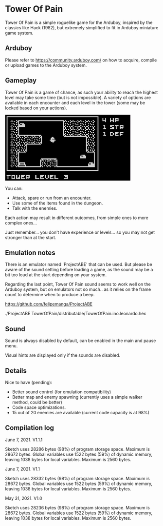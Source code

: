 # Tower Of Pain

Tower Of Pain is a simple roguelike game for the Arduboy, inspired by the classics like Hack (1982), but extremely simplified to fit in Arduboy miniature game system.

## Arduboy

Please refer to https://community.arduboy.com/ on how to acquire, compile or upload games to the Arduboy system.

## Gameplay

Tower Of Pain is a game of chance, as such your ability to reach the highest level may take some time (but is not impossible). A variety of options are available in each encounter and each level in the tower (some may be locked based on your actions).

![Alt Text](https://github.com/franalvarez21/TowerOfPain/blob/main/TowerOfPain/images/demo.gif)

You can:
- Attack, spare or run from an encounter.
- Use some of the items found in the dungeon.
- Talk with the enemies.

Each action may result in different outcomes, from simple ones to more complex ones...

Just remember... you don't have experience or levels... so you may not get stronger than at the start.

## Emulation notes

There is an emulator named 'ProjectABE' that can be used. But please be aware of the sound setting before loading a game, as the sound may be a bit too loud at the start depending on your system.

Regarding the last point, Tower Of Pain sound seems to work well on the Arduboy system, but on emulators not so much.. as it relies on the frame count to determine when to produce a beep.

https://github.com/felipemanga/ProjectABE

./ProjectABE TowerOfPain/distributable/TowerOfPain.ino.leonardo.hex

## Sound

Sound is always disabled by default, can be enabled in the main and pause menu.

Visual hints are displayed only if the sounds are disabled.

## Details

Nice to have (pending):
- Better sound control (for emulation compatibility)
- Better map and enemy spawning (currently uses a simple walker method, could be better)
- Code space optimizations.
- 15 out of 20 enemies are available (current code capacity is at 98%)

## Compilation log

June 7, 2021. V1.1.1

Sketch uses 28286 bytes (98%) of program storage space. Maximum is 28672 bytes.
Global variables use 1522 bytes (59%) of dynamic memory, leaving 1038 bytes for local variables. Maximum is 2560 bytes.

June 7, 2021. V1.1

Sketch uses 28332 bytes (98%) of program storage space. Maximum is 28672 bytes.
Global variables use 1522 bytes (59%) of dynamic memory, leaving 1038 bytes for local variables. Maximum is 2560 bytes.

May 31, 2021. V1.0

Sketch uses 28236 bytes (98%) of program storage space. Maximum is 28672 bytes.
Global variables use 1522 bytes (59%) of dynamic memory, leaving 1038 bytes for local variables. Maximum is 2560 bytes.
